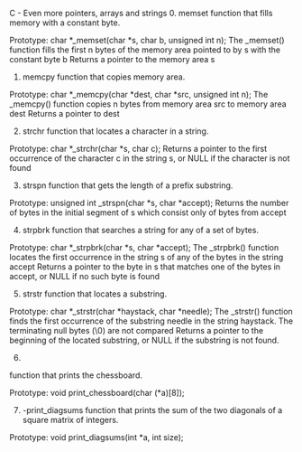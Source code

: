 C - Even more pointers, arrays and strings
0. memset
function that fills memory with a constant byte.

Prototype: char *_memset(char *s, char b, unsigned int n);
The _memset() function fills the first n bytes of the memory area pointed to by s with the constant byte b
Returns a pointer to the memory area s
  
1. memcpy
function that copies memory area.

Prototype: char *_memcpy(char *dest, char *src, unsigned int n);
The _memcpy() function copies n bytes from memory area src to memory area dest
Returns a pointer to dest
  
2. strchr
function that locates a character in a string.

Prototype: char *_strchr(char *s, char c);
Returns a pointer to the first occurrence of the character c in the string s, or NULL if the character is not found
  
3. strspn
function that gets the length of a prefix substring.

Prototype: unsigned int _strspn(char *s, char *accept);
Returns the number of bytes in the initial segment of s which consist only of bytes from accept
  
4. strpbrk
function that searches a string for any of a set of bytes.

Prototype: char *_strpbrk(char *s, char *accept);
The _strpbrk() function locates the first occurrence in the string s of any of the bytes in the string accept
Returns a pointer to the byte in s that matches one of the bytes in accept, or NULL if no such byte is found
  
5. strstr
function that locates a substring.

Prototype: char *_strstr(char *haystack, char *needle);
The _strstr() function finds the first occurrence of the substring needle in the string haystack. The terminating null bytes (\0) are not compared
Returns a pointer to the beginning of the located substring, or NULL if the substring is not found.
  
6. 
function that prints the chessboard.

Prototype: void print_chessboard(char (*a)[8]);
  
7. -print_diagsums
function that prints the sum of the two diagonals of a square matrix of integers.

Prototype: void print_diagsums(int *a, int size);

